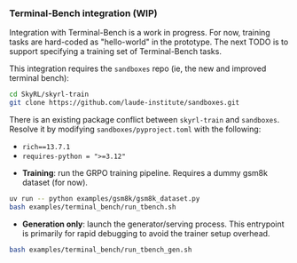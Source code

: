 ### Terminal-Bench integration (WIP)

Integration with Terminal-Bench is a work in progress. For now, training tasks are hard-coded as "hello-world" in the prototype. The next TODO is to support specifying a training set of Terminal-Bench tasks.

This integration requires the `sandboxes` repo (ie, the new and improved terminal bench):
```bash
cd SkyRL/skyrl-train
git clone https://github.com/laude-institute/sandboxes.git
```

There is an existing package conflict between `skyrl-train` and `sandboxes`. Resolve it by modifying `sandboxes/pyproject.toml` with the following:
* `rich==13.7.1`
* `requires-python = ">=3.12"`

- **Training**: run the GRPO training pipeline. Requires a dummy gsm8k dataset (for now).
```bash
uv run -- python examples/gsm8k/gsm8k_dataset.py
bash examples/terminal_bench/run_tbench.sh
```

- **Generation only**: launch the generator/serving process. This entrypoint is primarily for rapid debugging to avoid the trainer setup overhead.
```bash
bash examples/terminal_bench/run_tbench_gen.sh
```